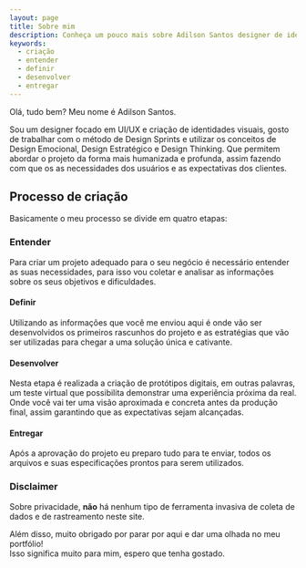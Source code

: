 ```yaml
---
layout: page
title: Sobre mim
description: Conheça um pouco mais sobre Adilson Santos designer de identidades visuais, UI e UX.
keywords:
  - criação
  - entender
  - definir
  - desenvolver
  - entregar
---
```


Olá, tudo bem? Meu nome é Adilson Santos.

Sou um designer focado em UI/UX e criação de identidades visuais, gosto de trabalhar com o método de Design Sprints e utilizar os conceitos de Design Emocional, Design Estratégico e Design Thinking. Que permitem abordar o projeto da forma mais humanizada e profunda, assim fazendo com que os as necessidades dos usuários e as expectativas dos clientes.

## Processo de criação

Basicamente o meu processo se divide em quatro etapas:

### Entender

Para criar um projeto adequado para o seu negócio é necessário entender as suas necessidades, para isso vou coletar e analisar as informações sobre os seus objetivos e dificuldades.

#### Definir

Utilizando as informações que você me enviou aqui é onde vão ser desenvolvidos os primeiros rascunhos do projeto e as estratégias que vão ser utilizadas para chegar a uma solução única e cativante.

#### Desenvolver

Nesta etapa é realizada a criação de protótipos digitais, em outras palavras, um teste virtual que possibilita demonstrar uma experiência próxima da real. Onde você vai ter uma visão aproximada e concreta antes da produção final, assim garantindo que as expectativas sejam alcançadas.

#### Entregar

Após a aprovação do projeto eu preparo tudo para te enviar, todos os arquivos e suas especificações prontos para serem utilizados.

### Disclaimer

Sobre privacidade, **não** há nenhum tipo de ferramenta invasiva de coleta de dados e de rastreamento neste site.

Além disso, muito obrigado por parar por aqui e dar uma olhada no meu portfólio!\
Isso significa muito para mim, espero que tenha gostado.
